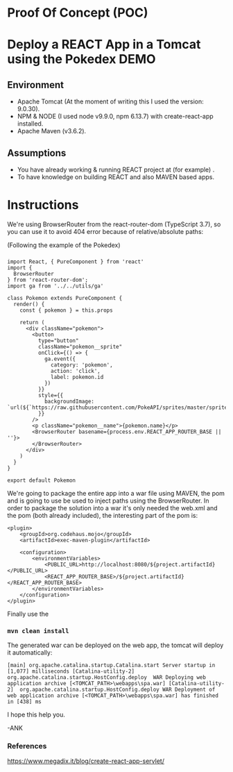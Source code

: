 # Proof Of Concept (POC)

# Deploy a REACT App in a Tomcat using the Pokedex DEMO

## Environment

- Apache Tomcat (At the moment of writing this I used the version: 9.0.30).
- NPM & NODE (I used node v9.9.0, npm 6.13.7) with create-react-app installed.
- Apache Maven (v3.6.2).

## Assumptions

- You have already working & running REACT project at (for example) .
- To have knowledge on building REACT and also MAVEN based apps.

# Instructions

We're using BrowserRouter from the react-router-dom (TypeScript 3.7), so you can use it to avoid 404 error because of relative/absolute paths:

(Following the example of the Pokedex)

### 
```
import React, { PureComponent } from 'react'
import {
  BrowserRouter
} from 'react-router-dom';
import ga from '../../utils/ga'

class Pokemon extends PureComponent {
  render() {
    const { pokemon } = this.props

    return (
      <div className="pokemon">
        <button
          type="button"
          className="pokemon__sprite"
          onClick={() => {
            ga.event({
              category: 'pokemon',
              action: 'click',
              label: pokemon.id
            })
          }}
          style={{
            backgroundImage: `url(${`https://raw.githubusercontent.com/PokeAPI/sprites/master/sprites/pokemon/${pokemon.id}.png`})`
          }}
        />
        <p className="pokemon__name">{pokemon.name}</p>
        <BrowserRouter basename={process.env.REACT_APP_ROUTER_BASE || ''}>
        </BrowserRouter>
      </div>
    )
  }
}

export default Pokemon
```

We're going to package the entire app into a war file using MAVEN, the pom and is going to use be used to inject paths using the BrowserRouter. In order to package the solution into a war it's only needed the web.xml and the pom (both already included), the interesting part of the pom is:

```
<plugin>
	<groupId>org.codehaus.mojo</groupId>
	<artifactId>exec-maven-plugin</artifactId>

	<configuration>
		<environmentVariables>
			<PUBLIC_URL>http://localhost:8080/${project.artifactId}</PUBLIC_URL>
			<REACT_APP_ROUTER_BASE>/${project.artifactId}</REACT_APP_ROUTER_BASE>
		</environmentVariables>
	</configuration>
</plugin>
```
                 
Finally use the 

### `mvn clean install`

The generated war can be deployed on the web app, the tomcat will deploy it automatically:

``
[main] org.apache.catalina.startup.Catalina.start Server startup in [1,077] milliseconds
[Catalina-utility-2] 
	org.apache.catalina.startup.HostConfig.deploy 
	WAR Deploying web application archive [<TOMCAT_PATH>\webapps\spa.war]
[Catalina-utility-2] 
	org.apache.catalina.startup.HostConfig.deploy
	WAR Deployment of web application archive [<TOMCAT_PATH>\webapps\spa.war] has finished in [438] ms
``

I hope this help you.

-ANK

### References

https://www.megadix.it/blog/create-react-app-servlet/
